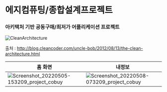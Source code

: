 # 에지컴퓨팅/종합설계프로젝트
### 아키택처 기반 공동구매/최저가 어플리케이션 프로젝트 

![CleanArchitecture](https://user-images.githubusercontent.com/59782980/166170969-f6276d0b-8b4d-4599-88bc-3eb12a7cf382.jpg)

출처 : http://blog.cleancoder.com/uncle-bob/2012/08/13/the-clean-architecture.html



홈 화면 | 내정보 |
--- | --- |
![Screenshot_20220505-153209_project_cobuy](https://user-images.githubusercontent.com/59782980/167274057-a9083444-e973-418b-b9fa-abc5bdced727.jpg) | ![Screenshot_20220508-073209_project_cobuy](https://user-images.githubusercontent.com/59782980/167274041-5e0def81-1309-4492-a1cb-e210fbeb196a.jpg)


